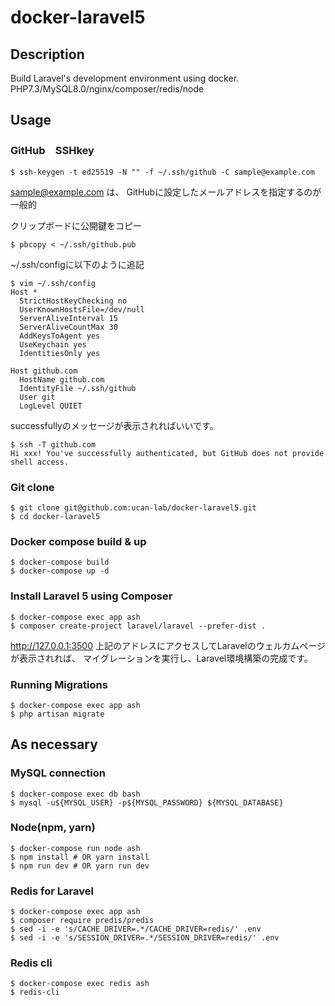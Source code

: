 # docker-laravel5

## Description

Build Laravel's development environment using docker.  
PHP7.3/MySQL8.0/nginx/composer/redis/node

## Usage

### GitHub　SSHkey
```
$ ssh-keygen -t ed25519 -N "" -f ~/.ssh/github -C sample@example.com
```
sample@example.com は、 GitHubに設定したメールアドレスを指定するのが一般的

クリップボードに公開鍵をコピー
```
$ pbcopy < ~/.ssh/github.pub
```

~/.ssh/configに以下のように追記
```
$ vim ~/.ssh/config
Host *
  StrictHostKeyChecking no
  UserKnownHostsFile=/dev/null
  ServerAliveInterval 15
  ServerAliveCountMax 30
  AddKeysToAgent yes
  UseKeychain yes
  IdentitiesOnly yes

Host github.com
  HostName github.com
  IdentityFile ~/.ssh/github
  User git
  LogLevel QUIET
```

successfullyのメッセージが表示されればいいです。
```
$ ssh -T github.com
Hi xxx! You've successfully authenticated, but GitHub does not provide shell access.
```

### Git clone

```
$ git clone git@github.com:ucan-lab/docker-laravel5.git
$ cd docker-laravel5
```

### Docker compose build & up

```
$ docker-compose build
$ docker-compose up -d
```

### Install Laravel 5 using Composer

```
$ docker-compose exec app ash
$ composer create-project laravel/laravel --prefer-dist .
```
http://127.0.0.1:3500
上記のアドレスにアクセスしてLaravelのウェルカムページが表示されれば、
マイグレーションを実行し、Laravel環境構築の完成です。

### Running Migrations

```
$ docker-compose exec app ash 
$ php artisan migrate
```

## As necessary

### MySQL connection

```
$ docker-compose exec db bash
$ mysql -u${MYSQL_USER} -p${MYSQL_PASSWORD} ${MYSQL_DATABASE}
```

### Node(npm, yarn)

```
$ docker-compose run node ash
$ npm install # OR yarn install
$ npm run dev # OR yarn run dev
```

### Redis for Laravel

```
$ docker-compose exec app ash
$ composer require predis/predis
$ sed -i -e 's/CACHE_DRIVER=.*/CACHE_DRIVER=redis/' .env
$ sed -i -e 's/SESSION_DRIVER=.*/SESSION_DRIVER=redis/' .env
```

### Redis cli

```
$ docker-compose exec redis ash
$ redis-cli
```

